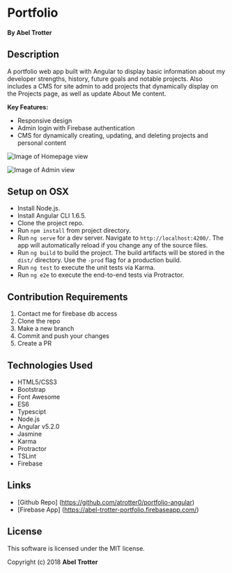 # Portfolio

#### By Abel Trotter

## Description

A portfolio web app built with Angular to display basic information about my developer strengths, history, future goals and notable projects. Also includes a CMS for site admin to add projects that dynamically display on the Projects page, as well as update About Me content.

**Key Features:**
* Responsive design
* Admin login with Firebase authentication
* CMS for dynamically creating, updating, and deleting projects and personal content   

![Image of Homepage view](https://s3.amazonaws.com/github-repo-images/portfolio/portfolio-home.png)   

   

![Image of Admin view](https://s3.amazonaws.com/github-repo-images/portfolio/portfolio-admin-view-3.png)   

## Setup on OSX

* Install Node.js.
* Install Angular CLI 1.6.5.
* Clone the project repo.
* Run `npm install` from project directory.
* Run `ng serve` for a dev server. Navigate to `http://localhost:4200/`. The app will automatically reload if you change any of the source files.
* Run `ng build` to build the project. The build artifacts will be stored in the `dist/` directory. Use the `-prod` flag for a production build.
* Run `ng test` to execute the unit tests via Karma.
* Run `ng e2e` to execute the end-to-end tests via Protractor.

## Contribution Requirements

1. Contact me for firebase db access
1. Clone the repo
1. Make a new branch
1. Commit and push your changes
1. Create a PR

## Technologies Used

* HTML5/CSS3
* Bootstrap
* Font Awesome
* ES6
* Typescipt
* Node.js
* Angular v5.2.0
* Jasmine
* Karma
* Protractor
* TSLint
* Firebase

## Links

* [Github Repo] (https://github.com/atrotter0/portfolio-angular)
* [Firebase App] (https://abel-trotter-portfolio.firebaseapp.com/)

## License

This software is licensed under the MIT license.

Copyright (c) 2018 **Abel Trotter**